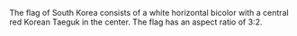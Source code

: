 The flag of South Korea consists of a white horizontal bicolor with a central red Korean Taeguk in the center. The flag has an aspect ratio of 3:2.